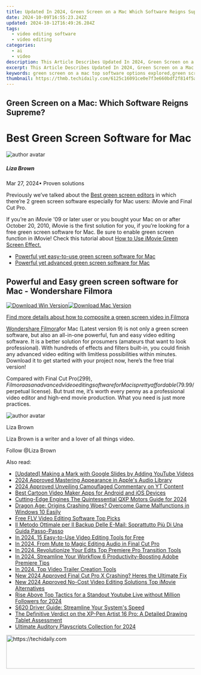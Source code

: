 ```yaml
---
title: Updated In 2024, Green Screen on a Mac Which Software Reigns Supreme?
date: 2024-10-09T16:55:23.242Z
updated: 2024-10-12T16:49:26.284Z
tags: 
  - video editing software
  - video editing
categories: 
  - ai
  - video
description: This Article Describes Updated In 2024, Green Screen on a Mac Which Software Reigns Supreme?
excerpt: This Article Describes Updated In 2024, Green Screen on a Mac Which Software Reigns Supreme?
keywords: green screen on a mac top software options explored,green screen editing on a mac software comparison and recommendations,ai animation which green screen software for mac to choose,green screening on a mac software options and reviews,green screen on a mac which software reigns supreme,top green screen software for mac features pricing and more,mac green screen software which one is right for you
thumbnail: https://thmb.techidaily.com/6125c16091ce0e7f3e660bdf2f814f5a9cf410ddebad9670bd4cad45f7263474.jpg
---
```


## Green Screen on a Mac: Which Software Reigns Supreme?

# Best Green Screen Software for Mac

![author avatar](https://lh5.googleusercontent.com/-AIMmjowaFs4/AAAAAAAAAAI/AAAAAAAAABc/Y5UmwDaI7HU/s250-c-k/photo.jpg)

##### Liza Brown

 Mar 27, 2024• Proven solutions

Previously we’ve talked about the [Best green screen editors](https://tools.techidaily.com/wondershare/filmora/download/) in which there’re 2 green screen software especially for Mac users: iMovie and Final Cut Pro.

If you’re an iMovie '09 or later user or you bought your Mac on or after October 20, 2010, iMovie is the first solution for you, if you’re looking for a free green screen software for Mac. Be sure to enable green screen function in iMovie! Check this tutorial about [How to Use iMovie Green Screen Effect.](https://tools.techidaily.com/wondershare/filmora/download/)

* [Powerful yet easy-to-use green screen software for Mac](#part1)
* [Powerful yet advanced green screen software for Mac](#part2)

## Powerful and Easy green screen software for Mac - Wondershare Filmora

[![Download Win Version](https://images.wondershare.com/filmora/guide/download-btn-win.jpg)](https://tools.techidaily.com/wondershare/filmora/download/)[![Download Mac Version](https://images.wondershare.com/filmora/guide/download-btn-mac.jpg)](https://tools.techidaily.com/wondershare/filmora/download/)

[Find more details about how to composite a green screen video in Filmora](https://tools.techidaily.com/wondershare/filmora/download/)

[Wondershare Filmora](https://tools.techidaily.com/wondershare/filmora/download/)for Mac (Latest version 9) is not only a green screen software, but also an all-in-one powerful, fun and easy video editing software. It is a better solution for prosumers (amateurs that want to look professional). With hundreds of effects and filters built-in, you could finish any advanced video editing with limitless possibilities within minutes. Download it to get started with your project now, here’s the free trial version!

Compared with Final Cut Pro($299), Filmora as an advanced video editing software for Mac is pretty affordable ($79.99/perpetual license). But trust me, it’s worth every penny as a professional video editor and high-end movie production. What you need is just more practices.

![author avatar](https://lh5.googleusercontent.com/-AIMmjowaFs4/AAAAAAAAAAI/AAAAAAAAABc/Y5UmwDaI7HU/s250-c-k/photo.jpg)

Liza Brown

Liza Brown is a writer and a lover of all things video.

Follow @Liza Brown

<ins class="adsbygoogle"
      style="display:block"
      data-ad-client="ca-pub-7571918770474297"
      data-ad-slot="8358498916"
      data-ad-format="auto"
      data-full-width-responsive="true"></ins>

<span class="atpl-alsoreadstyle">Also read:</span>
<div><ul>
<li><a href="https://youtube-blog.techidaily.com/ed-making-a-mark-with-google-slides-by-adding-youtube-videos/"><u>[Updated] Making a Mark with Google Slides by Adding YouTube Videos</u></a></li>
<li><a href="https://extra-skills.techidaily.com/2024-approved-mastering-appearance-in-apples-audio-library/"><u>2024 Approved Mastering Appearance in Apple's Audio Library</u></a></li>
<li><a href="https://some-skills.techidaily.com/2024-approved-unveiling-camouflaged-commentary-on-yt-content/"><u>2024 Approved Unveiling Camouflaged Commentary on YT Content</u></a></li>
<li><a href="https://smart-video-creator.techidaily.com/best-cartoon-video-maker-apps-for-android-and-ios-devices/"><u>Best Cartoon Video Maker Apps for Android and iOS Devices</u></a></li>
<li><a href="https://article-files.techidaily.com/cutting-edge-engines-the-quintessential-qxp-motors-guide-for-2024/"><u>Cutting-Edge Engines The Quintessential QXP Motors Guide for 2024</u></a></li>
<li><a href="https://win-answers.techidaily.com/dragon-age-origins-crashing-woes-overcome-game-malfunctions-in-windows-10-easily/"><u>Dragon Age: Origins Crashing Woes? Overcome Game Malfunctions in Windows 10 Easily</u></a></li>
<li><a href="https://smart-video-creator.techidaily.com/free-flv-video-editing-software-top-picks/"><u>Free FLV Video Editing Software Top Picks</u></a></li>
<li><a href="https://win-online.techidaily.com/il-metodo-ottimale-per-il-backup-delle-e-mail-soprattutto-piu-di-una-guida-passo-passo/"><u>Il Metodo Ottimale per Il Backup Delle E-Mail: Soprattutto Più Di Una Guida Passo-Passo</u></a></li>
<li><a href="https://smart-video-creator.techidaily.com/in-2024-15-easy-to-use-video-editing-tools-for-free/"><u>In 2024, 15 Easy-to-Use Video Editing Tools for Free</u></a></li>
<li><a href="https://smart-video-creator.techidaily.com/in-2024-from-mute-to-magic-editing-audio-in-final-cut-pro/"><u>In 2024, From Mute to Magic Editing Audio in Final Cut Pro</u></a></li>
<li><a href="https://smart-video-creator.techidaily.com/in-2024-revolutionize-your-edits-top-premiere-pro-transition-tools/"><u>In 2024, Revolutionize Your Edits Top Premiere Pro Transition Tools</u></a></li>
<li><a href="https://smart-video-creator.techidaily.com/in-2024-streamline-your-workflow-6-productivity-boosting-adobe-premiere-tips/"><u>In 2024, Streamline Your Workflow 6 Productivity-Boosting Adobe Premiere Tips</u></a></li>
<li><a href="https://smart-video-creator.techidaily.com/in-2024-top-video-trailer-creation-tools/"><u>In 2024, Top Video Trailer Creation Tools</u></a></li>
<li><a href="https://smart-video-creator.techidaily.com/new-2024-approved-final-cut-pro-x-crashing-heres-the-ultimate-fix/"><u>New 2024 Approved Final Cut Pro X Crashing? Heres the Ultimate Fix</u></a></li>
<li><a href="https://smart-video-creator.techidaily.com/new-2024-approved-no-cost-video-editing-solutions-top-imovie-alternatives/"><u>New 2024 Approved No-Cost Video Editing Solutions Top iMovie Alternatives</u></a></li>
<li><a href="https://extra-support.techidaily.com/rise-above-top-tactics-for-a-standout-youtube-live-without-million-followers-for-2024/"><u>Rise Above Top Tactics for a Standout Youtube Live without Million Followers for 2024</u></a></li>
<li><a href="https://driver-install.techidaily.com/s620-driver-guide-streamline-your-systems-speed/"><u>S620 Driver Guide: Streamline Your System's Speed</u></a></li>
<li><a href="https://buynow-marvelous.techidaily.com/the-definitive-verdict-on-the-xp-pen-artist-16-pro-a-detailed-drawing-tablet-assessment/"><u>The Definitive Verdict on the XP-Pen Artist 16 Pro: A Detailed Drawing Tablet Assessment</u></a></li>
<li><a href="https://some-approaches.techidaily.com/ultimate-auditory-playscripts-collection-for-2024/"><u>Ultimate Auditory Playscripts Collection for 2024</u></a></li>
</ul></div>

<!-- affiliate ads begin -->
<a href="https://appsumo.8odi.net/c/5597632/2118305/7443" target="_top" id="2118305">
  <img src="//a.impactradius-go.com/display-ad/7443-2118305" border="0" alt="https://techidaily.com" width="728" height="90"/>
</a>
<img height="0" width="0" src="https://appsumo.8odi.net/i/5597632/2118305/7443" style="position:absolute;visibility:hidden;" border="0" />
<!-- affiliate ads end -->

